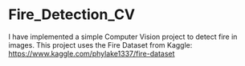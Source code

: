 # Fire_Detection_CV
I have implemented a simple Computer Vision project to detect fire in images. This project uses the Fire Dataset from Kaggle: https://www.kaggle.com/phylake1337/fire-dataset
